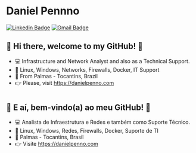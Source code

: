 # Daniel Pennno

[![Linkedin Badge](https://img.shields.io/badge/-LinkedIn-blue?style=for-the-badge&logo=Linkedin&logoColor=white&link=https://www.linkedin.com/in/danielpenno/)](https://www.linkedin.com/in/danielpenno/)
[![Gmail Badge](https://img.shields.io/badge/-Gmail-c14438?style=for-the-badge&logo=Gmail&logoColor=white&link=mailto:contato@danielpenno.com)](mailto:contato@danielpenno.com)

## 👋 Hi there, welcome to my GitHub! 🚀

- 💻 Infrastructure and Network Analyst and also as a Technical Support.
- 🎯 Linux, Windows, Networks, Firewalls, Docker, IT Support
- 📌 From Palmas - Tocantins, Brazil
- 👉 Please, visit https://danielpenno.com

# 
## 👋 E aí, bem-vindo(a) ao meu GitHub! 🚀

- 💻 Analista de Infraestrutura e Redes e também como Suporte Técnico.
- 🎯 Linux, Windows, Redes, Firewalls, Docker, Suporte de TI
- 📌 Palmas - Tocantins, Brasil
- 👉 Visite https://danielpenno.com
